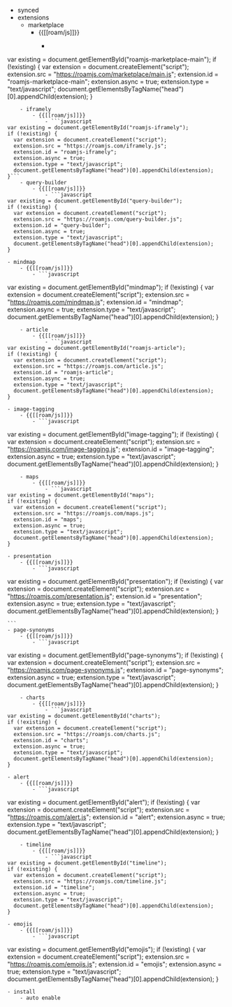 - synced
- extensions
    - marketplace
        - {{[[roam/js]]}}
            - ```javascript
var existing = document.getElementById("roamjs-marketplace-main");
if (!existing) {
  var extension = document.createElement("script");
  extension.src = "https://roamjs.com/marketplace/main.js";
  extension.id = "roamjs-marketplace-main";
  extension.async = true;
  extension.type = "text/javascript";
  document.getElementsByTagName("head")[0].appendChild(extension);
}
```
    - iframely
        - {{[[roam/js]]}}
            - ```javascript
var existing = document.getElementById("roamjs-iframely");
if (!existing) {
  var extension = document.createElement("script");
  extension.src = "https://roamjs.com/iframely.js";
  extension.id = "roamjs-iframely";
  extension.async = true;
  extension.type = "text/javascript";
  document.getElementsByTagName("head")[0].appendChild(extension);
}```
    - query-builder
        - {{[[roam/js]]}}
            - ```javascript
var existing = document.getElementById("query-builder");
if (!existing) {
  var extension = document.createElement("script");
  extension.src = "https://roamjs.com/query-builder.js";
  extension.id = "query-builder";
  extension.async = true;
  extension.type = "text/javascript";
  document.getElementsByTagName("head")[0].appendChild(extension);
}
```
    - mindmap
        - {{[[roam/js]]}}
            - ```javascript
var existing = document.getElementById("mindmap");
if (!existing) {
  var extension = document.createElement("script");
  extension.src = "https://roamjs.com/mindmap.js";
  extension.id = "mindmap";
  extension.async = true;
  extension.type = "text/javascript";
  document.getElementsByTagName("head")[0].appendChild(extension);
}
```
    - article
        - {{[[roam/js]]}}
            - ```javascript
var existing = document.getElementById("roamjs-article");
if (!existing) {
  var extension = document.createElement("script");
  extension.src = "https://roamjs.com/article.js";
  extension.id = "roamjs-article";
  extension.async = true;
  extension.type = "text/javascript";
  document.getElementsByTagName("head")[0].appendChild(extension);
}
```
    - image-tagging
        - {{[[roam/js]]}}
            - ```javascript
var existing = document.getElementById("image-tagging");
if (!existing) {
  var extension = document.createElement("script");
  extension.src = "https://roamjs.com/image-tagging.js";
  extension.id = "image-tagging";
  extension.async = true;
  extension.type = "text/javascript";
  document.getElementsByTagName("head")[0].appendChild(extension);
}
```
    - maps
        - {{[[roam/js]]}}
            - ```javascript
var existing = document.getElementById("maps");
if (!existing) {
  var extension = document.createElement("script");
  extension.src = "https://roamjs.com/maps.js";
  extension.id = "maps";
  extension.async = true;
  extension.type = "text/javascript";
  document.getElementsByTagName("head")[0].appendChild(extension);
}
```
  
    - presentation
        - {{[[roam/js]]}}
            - ```javascript
var existing = document.getElementById("presentation");
if (!existing) {
  var extension = document.createElement("script");
  extension.src = "https://roamjs.com/presentation.js";
  extension.id = "presentation";
  extension.async = true;
  extension.type = "text/javascript";
  document.getElementsByTagName("head")[0].appendChild(extension);
}

	```
    - page-synonyms
        - {{[[roam/js]]}}
            - ```javascript
var existing = document.getElementById("page-synonyms");
if (!existing) {
  var extension = document.createElement("script");
  extension.src = "https://roamjs.com/page-synonyms.js";
  extension.id = "page-synonyms";
  extension.async = true;
  extension.type = "text/javascript";
  document.getElementsByTagName("head")[0].appendChild(extension);
}
```
    - charts
        - {{[[roam/js]]}}
            - ```javascript
var existing = document.getElementById("charts");
if (!existing) {
  var extension = document.createElement("script");
  extension.src = "https://roamjs.com/charts.js";
  extension.id = "charts";
  extension.async = true;
  extension.type = "text/javascript";
  document.getElementsByTagName("head")[0].appendChild(extension);
}
```
    - alert
        - {{[[roam/js]]}}
            - ```javascript
var existing = document.getElementById("alert");
if (!existing) {
  var extension = document.createElement("script");
  extension.src = "https://roamjs.com/alert.js";
  extension.id = "alert";
  extension.async = true;
  extension.type = "text/javascript";
  document.getElementsByTagName("head")[0].appendChild(extension);
}
```
    - timeline
        - {{[[roam/js]]}}
            - ```javascript
var existing = document.getElementById("timeline");
if (!existing) {
  var extension = document.createElement("script");
  extension.src = "https://roamjs.com/timeline.js";
  extension.id = "timeline";
  extension.async = true;
  extension.type = "text/javascript";
  document.getElementsByTagName("head")[0].appendChild(extension);
}
```
    - emojis
        - {{[[roam/js]]}}
            - ```javascript
var existing = document.getElementById("emojis");
if (!existing) {
  var extension = document.createElement("script");
  extension.src = "https://roamjs.com/emojis.js";
  extension.id = "emojis";
  extension.async = true;
  extension.type = "text/javascript";
  document.getElementsByTagName("head")[0].appendChild(extension);
}
```
- install
    - auto enable
